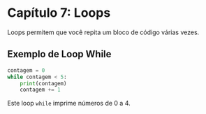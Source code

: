 # Capítulo 7: Loops

Loops permitem que você repita um bloco de código várias vezes.

## Exemplo de Loop While

```python
contagem = 0
while contagem < 5:
    print(contagem)
    contagem += 1
```

Este loop `while` imprime números de 0 a 4.